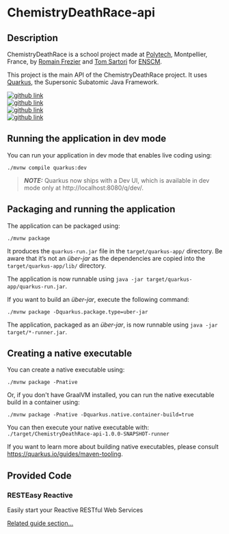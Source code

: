 # ChemistryDeathRace-api

## Description

ChemistryDeathRace is a school project made at [Polytech](https://www.polytech.umontpellier.fr/), Montpellier, France, by [Romain Frezier](https://github.com/romainfrezier) and [Tom Sartori](https://github.com/tom-sartori) for [ENSCM](https://www.enscm.fr/en/).

This project is the main API of the ChemistryDeathRace project. It uses [Quarkus](https://quarkus.io), the Supersonic Subatomic Java Framework.

<a target="_blank" href="https://github.com/tom-sartori/ChemistryDeathRace-ui">
  <img alt="github link" src="https://img.shields.io/badge/Chemistry Death Race-UI-green?style=for-the-badge&logo=github">
</a>
<br>
<a target="_blank" href="https://github.com/tom-sartori/ChemistryDeathRace-adm">
  <img alt="github link" src="https://img.shields.io/badge/Chemistry Death Race-ADM-green?style=for-the-badge&logo=github">
</a>
<br>
<a target="_blank" href="https://github.com/tom-sartori/ChemistryDeathRace-api">
  <img alt="github link" src="https://img.shields.io/badge/Chemistry Death Race-API-green?style=for-the-badge&logo=github">
</a> 
<br>
<a target="_blank" href="https://github.com/tom-sartori/ChemistryDeathRace-auth">
  <img alt="github link" src="https://img.shields.io/badge/Chemistry Death Race-AUTH-green?style=for-the-badge&logo=github">
</a>

## Running the application in dev mode

You can run your application in dev mode that enables live coding using:
```shell script
./mvnw compile quarkus:dev
```

> **_NOTE:_**  Quarkus now ships with a Dev UI, which is available in dev mode only at http://localhost:8080/q/dev/.

## Packaging and running the application

The application can be packaged using:
```shell script
./mvnw package
```
It produces the `quarkus-run.jar` file in the `target/quarkus-app/` directory.
Be aware that it’s not an _über-jar_ as the dependencies are copied into the `target/quarkus-app/lib/` directory.

The application is now runnable using `java -jar target/quarkus-app/quarkus-run.jar`.

If you want to build an _über-jar_, execute the following command:
```shell script
./mvnw package -Dquarkus.package.type=uber-jar
```

The application, packaged as an _über-jar_, is now runnable using `java -jar target/*-runner.jar`.

## Creating a native executable

You can create a native executable using: 
```shell script
./mvnw package -Pnative
```

Or, if you don't have GraalVM installed, you can run the native executable build in a container using: 
```shell script
./mvnw package -Pnative -Dquarkus.native.container-build=true
```

You can then execute your native executable with: `./target/ChemistryDeathRace-api-1.0.0-SNAPSHOT-runner`

If you want to learn more about building native executables, please consult https://quarkus.io/guides/maven-tooling.

## Provided Code

### RESTEasy Reactive

Easily start your Reactive RESTful Web Services

[Related guide section...](https://quarkus.io/guides/getting-started-reactive#reactive-jax-rs-resources)
